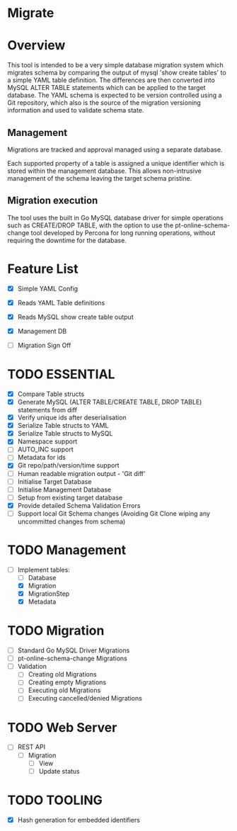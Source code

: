 # Migrate

# Overview
This tool is intended to be a very simple database migration system which migrates schema by comparing the output of mysql 'show create tables' to a simple YAML table definition.  The differences are then converted into MySQL ALTER TABLE statements which can be applied to the target database.  The YAML schema is expected to be version controlled using a Git repository, which also is the source of the migration versioning information and used to validate schema state.

## Management
Migrations are tracked and approval managed using a separate database.  

Each supported property of a table is assigned a unique identifier which is stored within the management database.  This allows non-intrusive management of the schema leaving the target schema pristine.

## Migration execution
The tool uses the built in Go MySQL database driver for simple operations such as CREATE/DROP TABLE, with the option to use the pt-online-schema-change tool developed by Percona for long running operations, without requiring the downtime for the database.

# Feature List

- [x] Simple YAML Config
- [x] Reads YAML Table definitions
- [x] Reads MySQL show create table output
- [X] Management DB
- [ ] Migration Sign Off


# TODO ESSENTIAL
- [X] Compare Table structs
- [X] Generate MySQL (ALTER TABLE/CREATE TABLE, DROP TABLE) statements from diff
- [X] Verify unique ids after deserialisation
- [X] Serialize Table structs to YAML
- [X] Serialize Table structs to MySQL
- [X] Namespace support
- [ ] AUTO_INC support
- [ ] Metadata for ids
- [X] Git repo/path/version/time support
- [ ] Human readable migration output - 'Git diff'
- [ ] Initialise Target Database
- [ ] Initialise Management Database
- [ ] Setup from existing target database
- [X] Provide detailed Schema Validation Errors
- [ ] Support local Git Schema changes (Avoiding Git Clone wiping any uncommitted changes from schema)

# TODO Management
- [ ] Implement tables:
    - [ ] Database
    - [X] Migration
    - [X] MigrationStep
    - [X] Metadata

# TODO Migration
- [ ] Standard Go MySQL Driver Migrations
- [ ] pt-online-schema-change Migrations
- [ ] Validation
    - [ ] Creating old Migrations
    - [ ] Creating empty Migrations
    - [ ] Executing old Migrations
    - [ ] Executing cancelled/denied Migrations

# TODO Web Server
- [ ] REST API
    - [ ] Migration
        - [ ] View
        - [ ] Update status

# TODO TOOLING
- [X] Hash generation for embedded identifiers
